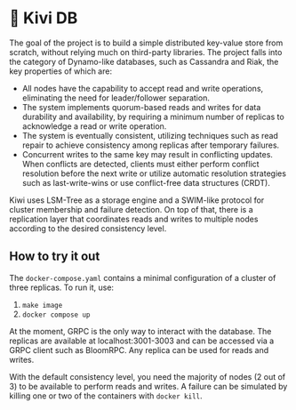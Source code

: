 # 🥝 Kivi DB

The goal of the project is to build a simple distributed key-value store from
scratch, without relying much on third-party libraries. The project falls into
the category of Dynamo-like databases, such as Cassandra and Riak, the key
properties of which are:

 * All nodes have the capability to accept read and write operations, eliminating
   the need for leader/follower separation.
 * The system implements quorum-based reads and writes for data durability and
    availability, by requiring a minimum number of replicas to acknowledge
    a read or write operation.
  * The system is eventually consistent, utilizing techniques such as read
    repair to achieve consistency among replicas after temporary failures.
  * Concurrent writes to the same key may result in conflicting updates. When
     conflicts are detected, clients must either perform conflict resolution
     before the next write or utilize automatic resolution strategies such
     as last-write-wins or use conflict-free data structures (CRDT).

Kiwi uses LSM-Tree as a storage engine and a SWIM-like protocol for cluster
membership and failure detection. On top of that, there is a replication layer
that coordinates reads and writes to multiple nodes according to the desired
consistency level.

## How to try it out

The `docker-compose.yaml` contains a minimal configuration of a cluster of
three replicas. To run it, use:

 1. `make image`
 2. `docker compose up`

At the moment, GRPC is the only way to interact with the database. The replicas
are available at localhost:3001-3003 and can be accessed via a GRPC client such
as BloomRPC. Any replica can be used for reads and writes.

With the default consistency level, you need the majority of nodes (2 out of 3)
to be available to perform reads and writes. A failure can be simulated by
killing one or two of the containers with `docker kill`.



